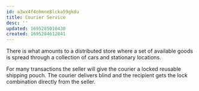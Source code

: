 ```yaml
---
id: a3wx4f4ohmne8lcka59gkdu
title: Courier Service
desc: ''
updated: 1695285010430
created: 1695284612841
---
```

There is what amounts to a distributed store where a set of available goods is spread through a collection of cars and stationary locations.

For many transactions the seller will give the courier a locked reusable shipping pouch. The courier delivers blind and the recipient gets the lock combination directly from the seller.
